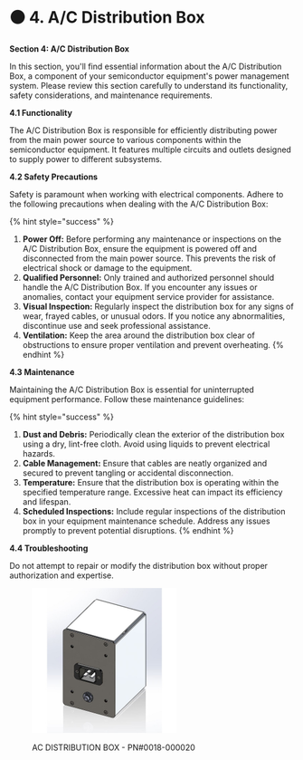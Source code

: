 # ⚫ 4. A/C Distribution Box

**Section 4: A/C Distribution Box**

In this section, you'll find essential information about the A/C Distribution Box, a component of your semiconductor equipment's power management system. Please review this section carefully to understand its functionality, safety considerations, and maintenance requirements.

**4.1 Functionality**

The A/C Distribution Box is responsible for efficiently distributing power from the main power source to various components within the semiconductor equipment. It features multiple circuits and outlets designed to supply power to different subsystems.

**4.2 Safety Precautions**

Safety is paramount when working with electrical components. Adhere to the following precautions when dealing with the A/C Distribution Box:

{% hint style="success" %}
1. **Power Off:** Before performing any maintenance or inspections on the A/C Distribution Box, ensure the equipment is powered off and disconnected from the main power source. This prevents the risk of electrical shock or damage to the equipment.
2. **Qualified Personnel:** Only trained and authorized personnel should handle the A/C Distribution Box. If you encounter any issues or anomalies, contact your equipment service provider for assistance.
3. **Visual Inspection:** Regularly inspect the distribution box for any signs of wear, frayed cables, or unusual odors. If you notice any abnormalities, discontinue use and seek professional assistance.
4. **Ventilation:** Keep the area around the distribution box clear of obstructions to ensure proper ventilation and prevent overheating.
{% endhint %}

**4.3 Maintenance**

Maintaining the A/C Distribution Box is essential for uninterrupted equipment performance. Follow these maintenance guidelines:

{% hint style="success" %}
1. **Dust and Debris:** Periodically clean the exterior of the distribution box using a dry, lint-free cloth. Avoid using liquids to prevent electrical hazards.
2. **Cable Management:** Ensure that cables are neatly organized and secured to prevent tangling or accidental disconnection.
3. **Temperature:** Ensure that the distribution box is operating within the specified temperature range. Excessive heat can impact its efficiency and lifespan.
4. **Scheduled Inspections:** Include regular inspections of the distribution box in your equipment maintenance schedule. Address any issues promptly to prevent potential disruptions.
{% endhint %}

**4.4 Troubleshooting**

Do not attempt to repair or modify the distribution box without proper authorization and expertise.



<figure><img src="../../.gitbook/assets/distbox.jpg" alt="" width="256"><figcaption><p>AC DISTRIBUTION BOX - PN#0018-000020</p></figcaption></figure>
